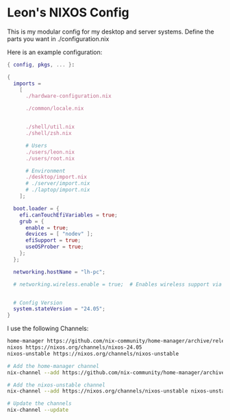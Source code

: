 # Leon's NIXOS Config
This is my modular config for my desktop and server systems.
Define the parts you want in ./configuration.nix

Here is an example configuration:
```nix
{ config, pkgs, ... }:

{
  imports =
    [
      ./hardware-configuration.nix

      ./common/locale.nix


      ./shell/util.nix
      ./shell/zsh.nix

      # Users
      ./users/leon.nix
      ./users/root.nix

      # Environment
      ./desktop/import.nix
      # ./server/import.nix
      # ./laptop/import.nix
    ];

  boot.loader = {
    efi.canTouchEfiVariables = true;
    grub = {
      enable = true;
      devices = [ "nodev" ];
      efiSupport = true;
      useOSProber = true;
    };
  };

  networking.hostName = "lh-pc";

  # networking.wireless.enable = true;  # Enables wireless support via wpa_supplicant.


  # Config Version
  system.stateVersion = "24.05";
}

```

I use the following Channels:
```txt
home-manager https://github.com/nix-community/home-manager/archive/release-24.05.tar.gz
nixos https://nixos.org/channels/nixos-24.05
nixos-unstable https://nixos.org/channels/nixos-unstable
```


```sh
# Add the home-manager channel
nix-channel --add https://github.com/nix-community/home-manager/archive/release-24.05.tar.gz home-manager

# Add the nixos-unstable channel
nix-channel --add https://nixos.org/channels/nixos-unstable nixos-unstable

# Update the channels
nix-channel --update

```